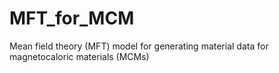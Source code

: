 # MFT_for_MCM
Mean field theory (MFT) model for generating material data for magnetocaloric materials (MCMs)
